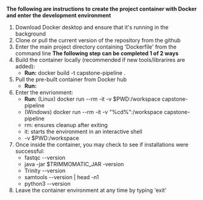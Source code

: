 **The following are instructions to create the project container with Docker and enter the development environment**

1. Download Docker desktop and ensure that it's running in the background
2. Clone or pull the current version of the repository from the github
3. Enter the main project directory containing 'Dockerfile' from the command line
**The following step can be completed 1 of 2 ways**
4. Build the container locally (recommended if new tools/librarires are added):
   - **Run:** docker build -t capstone-pipeline .
5. Pull the pre-built container from Docker hub
   - **Run:** 
7. Enter the envrionment:
   - **Run:** (Linux) docker run --rm -it -v $PWD:/workspace capstone-pipeline
   - (Windows) docker run --rm -it -v "%cd%":/workspace capstone-pipeline
   - rm: ensures cleanup after exiting
   - it: starts the environment in an interactive shell
   - -v $PWD:/workspace 
8. Once inside the container, you may check to see if installations were successful:
   - fastqc --version
   - java -jar $TRIMMOMATIC_JAR -version
   - Trinity --version
   - samtools --version | head -n1 
   - python3 --version
9. Leave the container environment at any time by typing 'exit'

